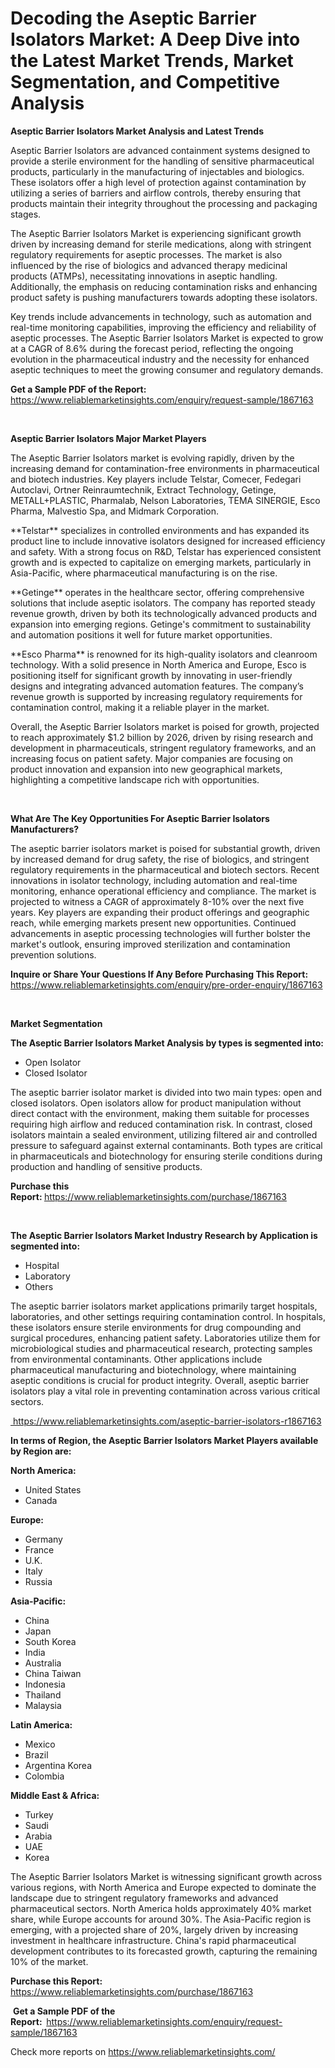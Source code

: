 <p><h1>Decoding the Aseptic Barrier Isolators Market: A Deep Dive into the Latest Market Trends, Market Segmentation, and Competitive Analysis</h1></p><p><strong>Aseptic Barrier Isolators Market Analysis and Latest Trends</strong></p>
<p><p>Aseptic Barrier Isolators are advanced containment systems designed to provide a sterile environment for the handling of sensitive pharmaceutical products, particularly in the manufacturing of injectables and biologics. These isolators offer a high level of protection against contamination by utilizing a series of barriers and airflow controls, thereby ensuring that products maintain their integrity throughout the processing and packaging stages.</p><p>The Aseptic Barrier Isolators Market is experiencing significant growth driven by increasing demand for sterile medications, along with stringent regulatory requirements for aseptic processes. The market is also influenced by the rise of biologics and advanced therapy medicinal products (ATMPs), necessitating innovations in aseptic handling. Additionally, the emphasis on reducing contamination risks and enhancing product safety is pushing manufacturers towards adopting these isolators.</p><p>Key trends include advancements in technology, such as automation and real-time monitoring capabilities, improving the efficiency and reliability of aseptic processes. The Aseptic Barrier Isolators Market is expected to grow at a CAGR of 8.6% during the forecast period, reflecting the ongoing evolution in the pharmaceutical industry and the necessity for enhanced aseptic techniques to meet the growing consumer and regulatory demands.</p></p>
<p><strong>Get a Sample PDF of the Report:&nbsp;</strong> <a href="https://www.reliablemarketinsights.com/enquiry/request-sample/1867163?utm_campaign=3517&utm_medium=2&utm_source=Github&utm_content=ia&utm_term=12042025&utm_id=aseptic-barrier-isolators">https://www.reliablemarketinsights.com/enquiry/request-sample/1867163</a></p>
<p>&nbsp;</p>
<p><strong>Aseptic Barrier Isolators Major Market Players</strong></p>
<p><p>The Aseptic Barrier Isolators market is evolving rapidly, driven by the increasing demand for contamination-free environments in pharmaceutical and biotech industries. Key players include Telstar, Comecer, Fedegari Autoclavi, Ortner Reinraumtechnik, Extract Technology, Getinge, METALL+PLASTIC, Pharmalab, Nelson Laboratories, TEMA SINERGIE, Esco Pharma, Malvestio Spa, and Midmark Corporation.</p><p>**Telstar** specializes in controlled environments and has expanded its product line to include innovative isolators designed for increased efficiency and safety. With a strong focus on R&D, Telstar has experienced consistent growth and is expected to capitalize on emerging markets, particularly in Asia-Pacific, where pharmaceutical manufacturing is on the rise.</p><p>**Getinge** operates in the healthcare sector, offering comprehensive solutions that include aseptic isolators. The company has reported steady revenue growth, driven by both its technologically advanced products and expansion into emerging regions. Getinge's commitment to sustainability and automation positions it well for future market opportunities.</p><p>**Esco Pharma** is renowned for its high-quality isolators and cleanroom technology. With a solid presence in North America and Europe, Esco is positioning itself for significant growth by innovating in user-friendly designs and integrating advanced automation features. The company’s revenue growth is supported by increasing regulatory requirements for contamination control, making it a reliable player in the market.</p><p>Overall, the Aseptic Barrier Isolators market is poised for growth, projected to reach approximately $1.2 billion by 2026, driven by rising research and development in pharmaceuticals, stringent regulatory frameworks, and an increasing focus on patient safety. Major companies are focusing on product innovation and expansion into new geographical markets, highlighting a competitive landscape rich with opportunities.</p></p>
<p>&nbsp;</p>
<p><strong>What Are The Key Opportunities For Aseptic Barrier Isolators Manufacturers?</strong></p>
<p><p>The aseptic barrier isolators market is poised for substantial growth, driven by increased demand for drug safety, the rise of biologics, and stringent regulatory requirements in the pharmaceutical and biotech sectors. Recent innovations in isolator technology, including automation and real-time monitoring, enhance operational efficiency and compliance. The market is projected to witness a CAGR of approximately 8-10% over the next five years. Key players are expanding their product offerings and geographic reach, while emerging markets present new opportunities. Continued advancements in aseptic processing technologies will further bolster the market's outlook, ensuring improved sterilization and contamination prevention solutions.</p></p>
<p><strong>Inquire or Share Your Questions If Any Before Purchasing This Report:</strong> <a href="https://www.reliablemarketinsights.com/enquiry/pre-order-enquiry/1867163?utm_campaign=3517&utm_medium=2&utm_source=Github&utm_content=ia&utm_term=12042025&utm_id=aseptic-barrier-isolators">https://www.reliablemarketinsights.com/enquiry/pre-order-enquiry/1867163</a></p>
<p>&nbsp;</p>
<p><strong>Market Segmentation</strong></p>
<p><strong>The Aseptic Barrier Isolators Market Analysis by types is segmented into:</strong></p>
<p><ul><li>Open Isolator</li><li>Closed Isolator</li></ul></p>
<p><p>The aseptic barrier isolator market is divided into two main types: open and closed isolators. Open isolators allow for product manipulation without direct contact with the environment, making them suitable for processes requiring high airflow and reduced contamination risk. In contrast, closed isolators maintain a sealed environment, utilizing filtered air and controlled pressure to safeguard against external contaminants. Both types are critical in pharmaceuticals and biotechnology for ensuring sterile conditions during production and handling of sensitive products.</p></p>
<p><strong>Purchase this Report:&nbsp;</strong><a href="https://www.reliablemarketinsights.com/purchase/1867163?utm_campaign=3517&utm_medium=2&utm_source=Github&utm_content=ia&utm_term=12042025&utm_id=aseptic-barrier-isolators">https://www.reliablemarketinsights.com/purchase/1867163</a></p>
<p>&nbsp;</p>
<p><strong>The Aseptic Barrier Isolators Market Industry Research by Application is segmented into:</strong></p>
<p><ul><li>Hospital</li><li>Laboratory</li><li>Others</li></ul></p>
<p><p>The aseptic barrier isolators market applications primarily target hospitals, laboratories, and other settings requiring contamination control. In hospitals, these isolators ensure sterile environments for drug compounding and surgical procedures, enhancing patient safety. Laboratories utilize them for microbiological studies and pharmaceutical research, protecting samples from environmental contaminants. Other applications include pharmaceutical manufacturing and biotechnology, where maintaining aseptic conditions is crucial for product integrity. Overall, aseptic barrier isolators play a vital role in preventing contamination across various critical sectors.</p></p>
<p><a href="https://www.reliablemarketinsights.com/aseptic-barrier-isolators-r1867163?utm_campaign=3517&utm_medium=2&utm_source=Github&utm_content=ia&utm_term=12042025&utm_id=aseptic-barrier-isolators">&nbsp;https://www.reliablemarketinsights.com/aseptic-barrier-isolators-r1867163</a></p>
<p><strong>In terms of Region, the Aseptic Barrier Isolators Market Players available by Region are:</strong></p>
<p>
    <p> <strong> North America: </strong>
        <ul>
            <li>United States</li>
            <li>Canada</li>
        </ul>
        </p> 
    <p> <strong> Europe: </strong>
        <ul>
            <li>Germany</li>
            <li>France</li>
            <li>U.K.</li>
            <li>Italy</li>
            <li>Russia</li>
        </ul>
        </p> 
    <p> <strong> Asia-Pacific: </strong>
        <ul>
            <li>China</li>
            <li>Japan</li>
            <li>South Korea</li>
            <li>India</li>
            <li>Australia</li>
            <li>China Taiwan</li>
            <li>Indonesia</li>
            <li>Thailand</li>
            <li>Malaysia</li>
        </ul>
        </p> 
    <p> <strong> Latin America: </strong>
        <ul>
            <li>Mexico</li>
            <li>Brazil</li>
            <li>Argentina Korea</li>
            <li>Colombia</li>
        </ul>
        </p> 
    <p> <strong> Middle East & Africa: </strong>
        <ul>
            <li>Turkey</li>
            <li>Saudi</li>
            <li>Arabia</li>
            <li>UAE</li>
            <li>Korea</li>
        </ul>
    </p>
    </p>
<p><p>The Aseptic Barrier Isolators Market is witnessing significant growth across various regions, with North America and Europe expected to dominate the landscape due to stringent regulatory frameworks and advanced pharmaceutical sectors. North America holds approximately 40% market share, while Europe accounts for around 30%. The Asia-Pacific region is emerging, with a projected share of 20%, largely driven by increasing investment in healthcare infrastructure. China's rapid pharmaceutical development contributes to its forecasted growth, capturing the remaining 10% of the market.</p></p>
<p><strong>Purchase this Report: </strong><a href="https://www.reliablemarketinsights.com/purchase/1867163?utm_campaign=3517&utm_medium=2&utm_source=Github&utm_content=ia&utm_term=12042025&utm_id=aseptic-barrier-isolators">https://www.reliablemarketinsights.com/purchase/1867163</a></p>
<p>&nbsp;<strong>Get a Sample PDF of the Report:&nbsp;&nbsp;</strong><a href="https://www.reliablemarketinsights.com/enquiry/request-sample/1867163?utm_campaign=3517&utm_medium=2&utm_source=Github&utm_content=ia&utm_term=12042025&utm_id=aseptic-barrier-isolators">https://www.reliablemarketinsights.com/enquiry/request-sample/1867163</a></p>
<p><strong></strong></p>
<p>Check more reports on <a href="https://www.reliablemarketinsights.com/?utm_campaign=3517&utm_medium=2&utm_source=Github&utm_content=ia&utm_term=12042025&utm_id=aseptic-barrier-isolators">https://www.reliablemarketinsights.com/</a></p>